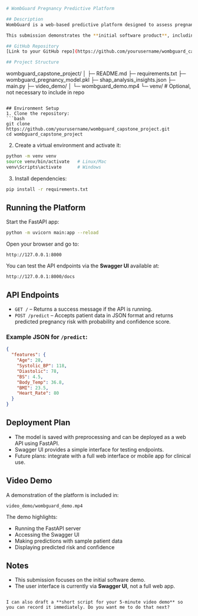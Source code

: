 
```bash
# WombGuard Pregnancy Predictive Platform

## Description
WombGuard is a web-based predictive platform designed to assess pregnancy risk using patient clinical data. The platform uses a trained Random Forest machine learning model to provide risk predictions with confidence scores. The system also includes SHAP-based explainability to interpret model outputs.

This submission demonstrates the **initial software product**, including the predictive API and deployment-ready model.

## GitHub Repository
[Link to your GitHub repo](https://github.com/yourusername/wombguard_capstone_project)

## Project Structure
```

wombguard_capstone_project/
│
├─ README.md
├─ requirements.txt
├─ wombguard_pregnancy_model.pkl
├─ shap_analysis_insights.json
├─ main.py
├─ video_demo/
│    └─ wombguard_demo.mp4
└─ venv/  # Optional, not necessary to include in repo

````

## Environment Setup
1. Clone the repository:
```bash
git clone https://github.com/yourusername/wombguard_capstone_project.git
cd wombguard_capstone_project
````

2. Create a virtual environment and activate it:

```bash
python -m venv venv
source venv/bin/activate   # Linux/Mac
venv\Scripts\activate      # Windows
```

3. Install dependencies:

```bash
pip install -r requirements.txt
```

## Running the Platform

Start the FastAPI app:

```bash
python -m uvicorn main:app --reload
```

Open your browser and go to:

```
http://127.0.0.1:8000
```

You can test the API endpoints via the **Swagger UI** available at:

```
http://127.0.0.1:8000/docs
```

## API Endpoints

* `GET /` – Returns a success message if the API is running.
* `POST /predict` – Accepts patient data in JSON format and returns predicted pregnancy risk with probability and confidence score.

### Example JSON for `/predict`:

```json
{
  "features": {
    "Age": 28,
    "Systolic_BP": 118,
    "Diastolic": 78,
    "BS": 4.5,
    "Body_Temp": 36.8,
    "BMI": 23.5,
    "Heart_Rate": 80
  }
}
```

## Deployment Plan

* The model is saved with preprocessing and can be deployed as a web API using FastAPI.
* Swagger UI provides a simple interface for testing endpoints.
* Future plans: integrate with a full web interface or mobile app for clinical use.

## Video Demo

A demonstration of the platform is included in:

```
video_demo/wombguard_demo.mp4
```

The demo highlights:

* Running the FastAPI server
* Accessing the Swagger UI
* Making predictions with sample patient data
* Displaying predicted risk and confidence

## Notes

* This submission focuses on the initial software demo.
* The user interface is currently via **Swagger UI**, not a full web app.

```

I can also draft a **short script for your 5-minute video demo** so you can record it immediately. Do you want me to do that next?
```

